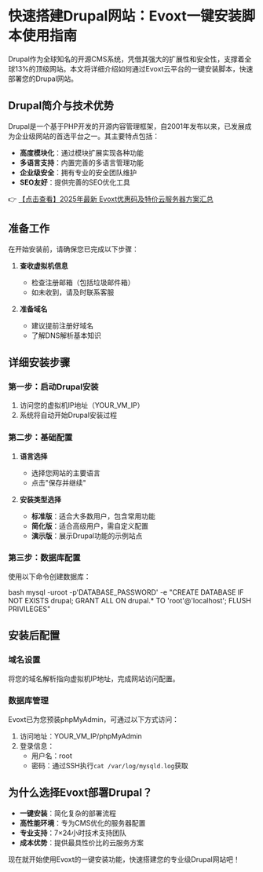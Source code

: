 # 快速搭建Drupal网站：Evoxt一键安装脚本使用指南

Drupal作为全球知名的开源CMS系统，凭借其强大的扩展性和安全性，支撑着全球13%的顶级网站。本文将详细介绍如何通过Evoxt云平台的一键安装脚本，快速部署您的Drupal网站。

## Drupal简介与技术优势

Drupal是一个基于PHP开发的开源内容管理框架，自2001年发布以来，已发展成为企业级网站的首选平台之一。其主要特点包括：

- **高度模块化**：通过模块扩展实现各种功能
- **多语言支持**：内置完善的多语言管理功能
- **企业级安全**：拥有专业的安全团队维护
- **SEO友好**：提供完善的SEO优化工具

👉 [【点击查看】2025年最新 Evoxt优惠码及特价云服务器方案汇总](https://bit.ly/evoxt)

## 准备工作

在开始安装前，请确保您已完成以下步骤：

1. **查收虚拟机信息**
   - 检查注册邮箱（包括垃圾邮件箱）
   - 如未收到，请及时联系客服

2. **准备域名**
   - 建议提前注册好域名
   - 了解DNS解析基本知识

## 详细安装步骤

### 第一步：启动Drupal安装

1. 访问您的虚拟机IP地址（YOUR_VM_IP）
2. 系统将自动开始Drupal安装过程

### 第二步：基础配置

1. **语言选择**
   - 选择您网站的主要语言
   - 点击"保存并继续"

2. **安装类型选择**
   - **标准版**：适合大多数用户，包含常用功能
   - **简化版**：适合高级用户，需自定义配置
   - **演示版**：展示Drupal功能的示例站点

### 第三步：数据库配置

使用以下命令创建数据库：

bash
mysql -uroot -p'DATABASE_PASSWORD' -e "CREATE DATABASE IF NOT EXISTS drupal; GRANT ALL ON drupal.* TO 'root'@'localhost'; FLUSH PRIVILEGES"

## 安装后配置

### 域名设置

将您的域名解析指向虚拟机IP地址，完成网站访问配置。

### 数据库管理

Evoxt已为您预装phpMyAdmin，可通过以下方式访问：

1. 访问地址：YOUR_VM_IP/phpMyAdmin
2. 登录信息：
   - 用户名：root
   - 密码：通过SSH执行`cat /var/log/mysqld.log`获取

## 为什么选择Evoxt部署Drupal？

- **一键安装**：简化复杂的部署流程
- **高性能环境**：专为CMS优化的服务器配置
- **专业支持**：7×24小时技术支持团队
- **成本优势**：提供最具性价比的云服务方案

现在就开始使用Evoxt的一键安装功能，快速搭建您的专业级Drupal网站吧！